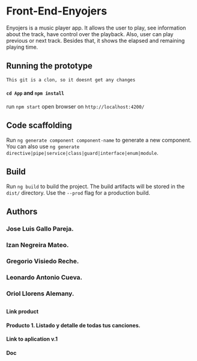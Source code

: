# Front-End-Enyojers

Enyojers is a music player app. It allows the user to play, see information about the track, have control over the playback. Also, user can play previous or next track. Besides that, it shows the elapsed and remaining playing time.

## Running the prototype 

``This git is a clon, so it doesnt get any changes``
#### ``cd App`` and ``npm install``
run ``npm start``
open browser on ``http://localhost:4200/``

## Code scaffolding
Run ``ng generate component component-name`` to generate a new component. You can also use ``ng generate directive|pipe|service|class|guard|interface|enum|module``.

## Build
Run ``ng build`` to build the project. The build artifacts will be stored in the ``dist/`` directory. Use the ``--prod`` flag for a production build.

## Authors
### Jose Luis Gallo Pareja.
### Izan Negreira Mateo.
### Gregorio Visiedo Reche.
### Leonardo Antonio Cueva.
### Oriol Llorens Alemany.

##


#### Link product
#### Producto 1. Listado y detalle de todas tus canciones.
#### Link to aplication v.1
#### Doc 
